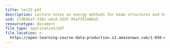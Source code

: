 ```yaml
---
title: lec32.pdf
description: Lecture notes on energy methods for beam structures and how to solve problems.
uid: 17dbb6a7-318c-a4c0-32d7-95af353a86a3
resourcetype: Document
file_type: application/pdf
file_location: >-
  https://open-learning-course-data-production.s3.amazonaws.com/1-050-engineering-mechanics-i-fall-2007/17dbb6a7318ca4c032d795af353a86a3_lec32.pdf
---
```

